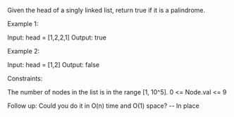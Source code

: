 Given the head of a singly linked list, return true if it is a palindrome.

 

Example 1:


Input: head = [1,2,2,1]
Output: true

Example 2:


Input: head = [1,2]
Output: false
 

Constraints:

The number of nodes in the list is in the range [1, 10^5].
0 <= Node.val <= 9
 

Follow up: Could you do it in O(n) time and O(1) space? -- In place
